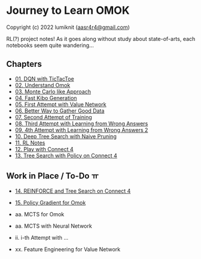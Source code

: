 # Journey to Learn OMOK

Copyright (c) 2022 lumiknit (aasr4r4@gmail.com)

RL(?) project notes!
As it goes along without study about state-of-arts,
each notebooks seem quite wandering...

## Chapters

- [01. DQN with TicTacToe](01_dqn_with_tictactoe.ipynb)
- [02. Understand Omok](02_understand_omok.ipynb)
- [03. Monte Carlo like Approach](03_monte_carlo_like_approach.ipynb)
- [04. Fast Kibo Generation](04_fast_kibo_generation.ipynb)
- [05. First Attempt with Value Network](05_first_attempt_with_value_network.ipynb)
- [06. Better Way to Gather Good Data](06_better_way_to_gather_good_data.ipynb)
- [07. Second Attempt of Training](07_second_attempt_of_training.ipynb)
- [08. Third Attempt with Learning from Wrong Answers](08_third_attempt_with_learning_from_wrong_answers.ipynb)
- [09. 4th Attempt with Learning from Wrong Answers 2](09_4th_attempt_with_learning_from_wrong_answers_2.ipynb)
- [10. Deep Tree Search with Naive Pruning](10_deep_tree_search_with_naive_pruning.ipynb)
- [11. RL Notes](11_rl_notes.ipynb)
- [12. Play with Connect 4](12_play_with_connect_4.ipynb)
- [13. Tree Search with Policy on Connect 4](13_tree_search_with_policy_on_connect_4.ipynb)

## Work in Place / To-Do ㅠ

- [14. REINFORCE and Tree Search on Connect 4](14_reinforce_and_tree_search_on_connect_4.ipynb)

- [15. Policy Gradient for Omok](15_policy_gradient_for_omok.ipynb)

- aa\. MCTS for Omok
- aa\. MCTS with Neural Network
- ii\. i-th Attempt with ...
- xx\. Feature Engineering for Value Network
